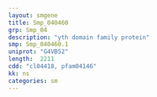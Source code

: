 ```yaml
---
layout: smgene
title: Smp_040460
grp: Smp_04
description: "yth domain family protein"
smp: Smp_040460.1
uniprot: "G4VB52"
length:  2211
cdd: "cl04418, pfam04146"
kk: ns
categories: sm
---
```

